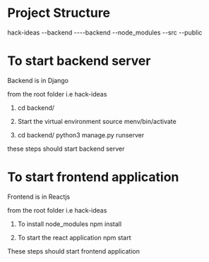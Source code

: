 # Project Structure

hack-ideas
--backend
----backend
--node_modules
--src
--public

# To start backend server

Backend is in Django

from the root folder i.e hack-ideas

1. cd backend/

2. Start the virtual environment
   source menv/bin/activate

3. cd backend/
   python3 manage.py runserver

these steps should start backend server

# To start frontend application

Frontend is in Reactjs

from the root folder i.e hack-ideas

1. To install node_modules
   npm install

2. To start the react application
   npm start

These steps should start frontend application
